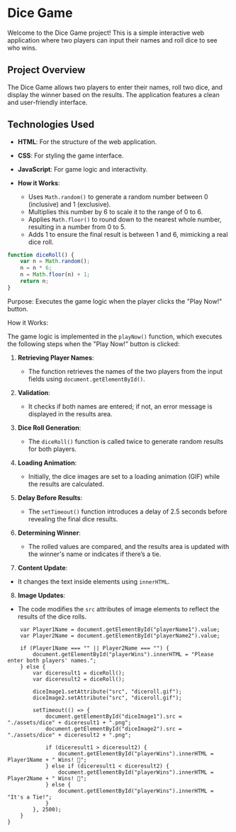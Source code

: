 # Dice Game

Welcome to the Dice Game project! This is a simple interactive web application where two players can input their names and roll dice to see who wins.

## Project Overview

The Dice Game allows two players to enter their names, roll two dice, and display the winner based on the results. The application features a clean and user-friendly interface.

## Technologies Used

- **HTML**: For the structure of the web application.
- **CSS**: For styling the game interface.
- **JavaScript**: For game logic and interactivity.

-  **How it Works**:
    - Uses `Math.random()` to generate a random number between 0 (inclusive) and 1 (exclusive).
    - Multiplies this number by 6 to scale it to the range of 0 to 6.
    - Applies `Math.floor()` to round down to the nearest whole number, resulting in a number from 0 to 5.
    - Adds 1 to ensure the final result is between 1 and 6, mimicking a real dice roll.

```javascript
function diceRoll() {
    var n = Math.random();
    n = n * 6;
    n = Math.floor(n) + 1;
    return n;
}
```
Purpose: Executes the game logic when the player clicks the "Play Now!" button.



How it Works:

The game logic is implemented in the `playNow()` function, which executes the following steps when the "Play Now!" button is clicked:

1. **Retrieving Player Names**: 
   - The function retrieves the names of the two players from the input fields using `document.getElementById()`.

2. **Validation**: 
   - It checks if both names are entered; if not, an error message is displayed in the results area.

3. **Dice Roll Generation**: 
   - The `diceRoll()` function is called twice to generate random results for both players.

4. **Loading Animation**: 
   - Initially, the dice images are set to a loading animation (GIF) while the results are calculated.

5. **Delay Before Results**: 
   - The `setTimeout()` function introduces a delay of 2.5 seconds before revealing the final dice results.

6. **Determining Winner**: 
   - The rolled values are compared, and the results area is updated with the winner's name or indicates if there’s a tie.

7. **Content Update**: 
  - It changes the text inside elements using `innerHTML`.

8. **Image Updates**: 
  - The code modifies the `src` attributes of image elements to reflect the results of the dice rolls.

`````function playNow() {
    var Player1Name = document.getElementById("playerName1").value;
    var Player2Name = document.getElementById("playerName2").value;

    if (Player1Name === "" || Player2Name === "") {
        document.getElementById("playerWins").innerHTML = "Please enter both players' names.";
    } else {
        var diceresult1 = diceRoll();
        var diceresult2 = diceRoll();

        diceImage1.setAttribute("src", "diceroll.gif");
        diceImage2.setAttribute("src", "diceroll.gif");

        setTimeout(() => {
            document.getElementById("diceImage1").src = "./assets/dice" + diceresult1 + ".png";
            document.getElementById("diceImage2").src = "./assets/dice" + diceresult2 + ".png";

            if (diceresult1 > diceresult2) {
                document.getElementById("playerWins").innerHTML = Player1Name + " Wins! 🚩";
            } else if (diceresult1 < diceresult2) {
                document.getElementById("playerWins").innerHTML = Player2Name + " Wins! 🚩";
            } else {
                document.getElementById("playerWins").innerHTML = "It's a Tie!";
            }
        }, 2500);
    }
}
`````
